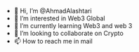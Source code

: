 - 👋 Hi, I’m @AhmadAlashtari
- 👀 I’m interested in Web3 Global
- 🌱 I’m currently learning Web3 and web 3
- 💞️ I’m looking to collaborate on Crypto   
- 📫 How to reach me in mail                                                                                                                                                     
  
<!---
AhmadAlashtari/AhmadAlashtari is a ✨ special ✨ repository because its `README.md` (this file) appears on your GitHub profile.
You can click the Preview link to take a look at your changes.
--->
